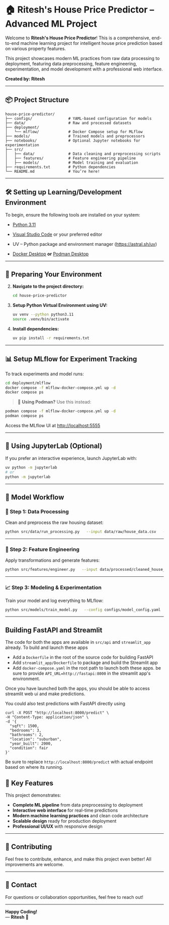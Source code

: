 # 🏠 Ritesh's House Price Predictor – Advanced ML Project

Welcome to **Ritesh's House Price Predictor**! This is a comprehensive, end-to-end machine learning project for intelligent house price prediction based on various property features.

This project showcases modern ML practices from raw data processing to deployment, featuring data preprocessing, feature engineering, experimentation, and model development with a professional web interface.

**Created by: Ritesh**

---

## 📦 Project Structure

```
house-price-predictor/
├── configs/                # YAML-based configuration for models
├── data/                   # Raw and processed datasets
├── deployment/
│   └── mlflow/             # Docker Compose setup for MLflow
├── models/                 # Trained models and preprocessors
├── notebooks/              # Optional Jupyter notebooks for experimentation
├── src/
│   ├── data/               # Data cleaning and preprocessing scripts
│   ├── features/           # Feature engineering pipeline
│   ├── models/             # Model training and evaluation
├── requirements.txt        # Python dependencies
└── README.md               # You’re here!
```

---

## 🛠️ Setting up Learning/Development Environment

To begin, ensure the following tools are installed on your system:

- [Python 3.11](https://www.python.org/downloads/)

- [Visual Studio Code](https://code.visualstudio.com/) or your preferred editor
- UV – Python package and environment manager (https://astral.sh/uv)
- [Docker Desktop](https://www.docker.com/products/docker-desktop/) **or** [Podman Desktop](https://podman-desktop.io/)

---

## 🚀 Preparing Your Environment



2. **Navigate to the project directory:**

   ```bash
   cd house-price-predictor
   ```

3. **Setup Python Virtual Environment using UV:**

   ```bash
   uv venv --python python3.11
   source .venv/bin/activate
   ```

4. **Install dependencies:**

   ```bash
   uv pip install -r requirements.txt
   ```

---

## 📊 Setup MLflow for Experiment Tracking

To track experiments and model runs:

```bash
cd deployment/mlflow
docker compose -f mlflow-docker-compose.yml up -d
docker compose ps
```

> 🐧 **Using Podman?** Use this instead:

```bash
podman compose -f mlflow-docker-compose.yml up -d
podman compose ps
```

Access the MLflow UI at [http://localhost:5555](http://localhost:5555)

---

## 📒 Using JupyterLab (Optional)

If you prefer an interactive experience, launch JupyterLab with:

```bash
uv python -m jupyterlab
# or
python -m jupyterlab
```

---

## 🔁 Model Workflow

### 🧹 Step 1: Data Processing

Clean and preprocess the raw housing dataset:

```bash
python src/data/run_processing.py   --input data/raw/house_data.csv   --output data/processed/cleaned_house_data.csv
```

---

### 🧠 Step 2: Feature Engineering

Apply transformations and generate features:

```bash
python src/features/engineer.py   --input data/processed/cleaned_house_data.csv   --output data/processed/featured_house_data.csv   --preprocessor models/trained/preprocessor.pkl
```

---

### 📈 Step 3: Modeling & Experimentation

Train your model and log everything to MLflow:

```bash
python src/models/train_model.py   --config configs/model_config.yaml   --data data/processed/featured_house_data.csv   --models-dir models   --mlflow-tracking-uri http://localhost:5555
```

---


## Building FastAPI and Streamlit 

The code for both the apps are available in `src/api` and `streamlit_app` already. To build and launch these apps 

  * Add a  `Dockerfile` in the root of the source code for building FastAPI  
  * Add `streamlit_app/Dockerfile` to package and build the Streamlit app  
  * Add `docker-compose.yaml` in the root path to launch both these apps. be sure to provide `API_URL=http://fastapi:8000` in the streamlit app's environment. 


Once you have launched both the apps, you should be able to access streamlit web ui and make predictions. 

You could also test predictions with FastAPI directly using 

```
curl -X POST "http://localhost:8000/predict" \
-H "Content-Type: application/json" \
-d '{
  "sqft": 1500,
  "bedrooms": 3,
  "bathrooms": 2,
  "location": "suburban",
  "year_built": 2000,
  "condition": fair
}'

```

Be sure to replace `http://localhost:8000/predict` with actual endpoint based on where its running. 


## 🚀 Key Features

This project demonstrates:

- **Complete ML pipeline** from data preprocessing to deployment
- **Interactive web interface** for real-time predictions  
- **Modern machine learning practices** and clean code architecture
- **Scalable design** ready for production deployment
- **Professional UI/UX** with responsive design

---

## 🤝 Contributing

Feel free to contribute, enhance, and make this project even better! All improvements are welcome.

---

## 📧 Contact

For questions or collaboration opportunities, feel free to reach out!

---

**Happy Coding!**  
— **Ritesh** 🚀
